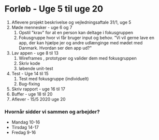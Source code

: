 # Forløb - Uge 5 til uge 20

1. Aflevere projekt beskrivelse og vejledningsaftale 31/1, uge 5
2. Møde mennesker - uge 6 og 7
   1. Opstil "krav" for at en person kan deltage i fokusgruppen
   2. Fokusgruppe hvor vi får bruger input og behov. "Vi vil gerne lave en app, der kan hjælpe jer og andre udlænginge med mødet med Danmark. Hvordan ser den app ud?"
3. Lav appen - uge 8 til 13
   1. Wireframes , prototyper og valider dem med fokusgruppen
   2. Skriv kode
   3. løbende unit-test
4. Test - Uge 14 til 15
   1. Test med fokusgruppe (individuelt) 
   2. Bug-fixing
5. Skriv rapport - uge 16 til 17
6. Buffer - uge 18 til 20 
7. Aflever - 15/5 2020 uge 20

### Hvornår sidder vi sammen og arbejder?
- Mandag 10-16
- Tirsdag 14-17
- Fredag 9-16 

